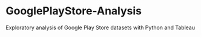 # GooglePlayStore-Analysis
Exploratory analysis of Google Play Store datasets with Python and Tableau
